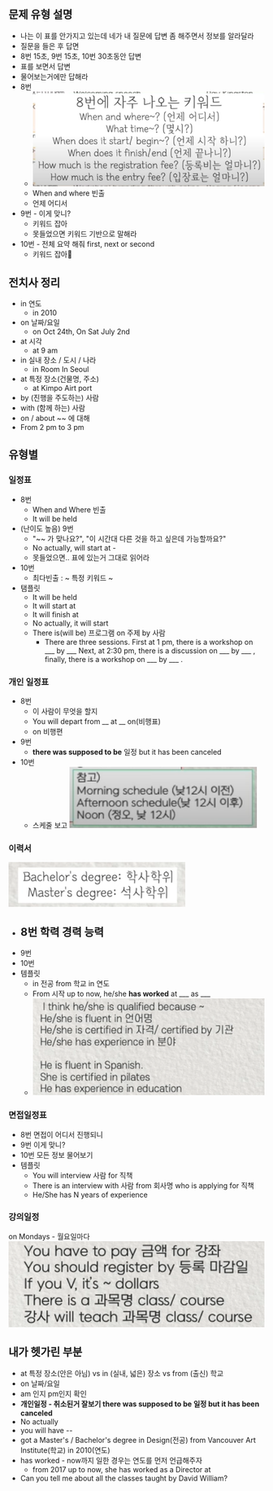 ## 문제 유형 설명
- 나는 이 표를 안가지고 있는데 네가 내 질문에 답변 좀 해주면서 정보를 알라달라
- 질문을 들은 후 답면
- 8번 15초, 9번 15초, 10번 30초동안 답변
- 표를 보면서 답변
- 물어보는거에만 답해라
- 8번
	- ![스크린샷 2023-09-28 00.20.01](스크린샷%202023-09-28%2000.20.01.png)
	- When and where  빈출
	- 언제 어디서
- 9번 - 이게 맞니?
	- 키워드 잡아
	- 못들었으면 키워드 기반으로 말해라
- 10번 - 전체 요약 해줘 first, next or second
	- 키워드 잡아
## 전치사 정리
- in 연도
	- in 2010
- on 날짜/요일
	- on Oct 24th, On Sat July 2nd
- at 시각
	- at 9 am
- in 실내 장소 / 도시 / 나라
	- in Room  In Seoul
- at 특정 장소(건물명, 주소)
	- at Kimpo Airt port
- by (진행을 주도하는) 사람
- with (함께 하는) 사람
- on / about ~~ 에 대해
- From 2 pm to 3 pm

## 유형별
### 일정표

- 8번
	- When and Where 빈출
	- It will be held
- (난이도 높음) 9번
	- "~~ 가 맞나요?", "이 시간대 다른 것을 하고 싶은데 가능할까요?"
	- No actually, will start at -
	- 못들었으면.. 표에 있는거 그대로 읽어라
- 10번
	- 최다빈출 : ~ 특정 키워드 ~
- 탬플릿
	- It will be held 
	- It will start at
	- It will finish at
	- No actually, it will start
	- There is(will be) 프로그램 on 주제 by 사람
		- There are three sessions. First at 1 pm, there is a workshop on ___ by ___ Next, at 2:30 pm, there is a discussion on ___ by ___ , finally, there is a workshop on ___ by ___ .

### 개인 일정표
- 8번
	- 이 사람이 무엇을 할지
	- You will depart from __ at __ on(비행표)
	- on 비행편
- 9번
	- **there was supposed to be** 일정 but it has been canceled
- 10번
	- 스케줄 보고
![스크린샷 2023-09-28 01.01.26](스크린샷%202023-09-28%2001.01.26.png)

### 이력서
![스크린샷 2023-09-28 01.03.25](스크린샷%202023-09-28%2001.03.25.png)
- 8번 학력 경력 능력
	-  
- 9번
- 10번
- 템플릿
	- in 전공 from 학교 in 연도
	- From 시작 up to now, he/she **has worked** at ___ as ___
	- ![스크린샷 2023-09-28 01.19.31](스크린샷%202023-09-28%2001.19.31.png)

### 면접일정표
- 8번 면접이 어디서 진행되니
- 9번 이게 맞니?
- 10번 모든 정보 물어보기
- 템플릿
	- You will interview 사람 for 직책
	- There is an interview with 사람 from 회사명 who is applying for 직책
	- He/She has N years of experience

### 강의일정
on Mondays - 월요일마다
![스크린샷 2023-09-28 01.37.17](스크린샷%202023-09-28%2001.37.17.png)


## 내가 헷가린 부분
- at 특정 장소(안은 아님) vs in (실내, 넓은) 장소 vs from (출신) 학교 
- on 날짜/요일
- am 인지 pm인지 확인
- **개인일정 - 취소된거 잘보기 there was supposed to be 일정 but it has been canceled**
- No actually
- you will have --
- got a Master's / Bachelor's degree in Design(전공) from Vancouver Art Institute(학교) in 2010(연도)
- has worked - now까지 일한 경우는 연도를 먼저 언급해주자
	- from 2017 up to now, she has worked as a Director at 
- Can you tell me about all the classes taught by David William?